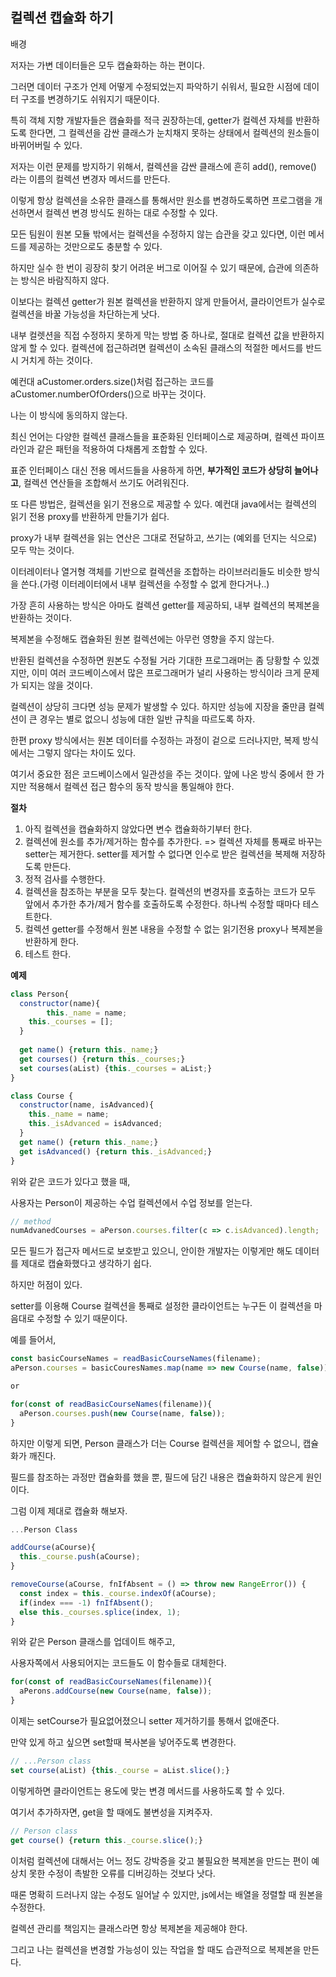 ## 컬렉션 캡슐화 하기



배경

저자는 가변 데이터들은 모두 캡슐화하는 하는 편이다.

그러면 데이터 구조가 언제 어떻게 수정되었는지 파악하기 쉬워서, 필요한 시점에 데이터 구조를 변경하기도 쉬워지기 때문이다.

특히 객체 지향 개발자들은 캠슐화를 적극 권장하는데, getter가 컬렉션 자체를 반환하도록 한다면, 그 컬렉션을 감싼 클래스가 눈치채지 못하는 상태에서 컬렉션의 원소들이 바뀌어버릴 수 있다.

저자는 이런 문제를 방지하기 위해서, 컬렉션을 감싼 클래스에 흔히 add(), remove() 라는 이름의 컬렉션 변경자 메서드를 만든다.

이렇게 항상 컬렉션을 소유한 클래스를 통해서만 원소를 변경하도록하면 프로그램을 개선하면서 컬렉션 변경 방식도 원하는 대로 수정할 수 있다.

모든 팀원이 원본 모듈 밖에서는 컬렉션을 수정하지 않는 습관을 갖고 있다면, 이런 메서드를 제공하는 것만으로도 충분할 수 있다.

하지만 실수 한 번이 굉장히 찾기 어려운 버그로 이어질 수 있기 때문에, 습관에 의존하는 방식은 바람직하지 않다.

이보다는 컬렉션 getter가 원본 컬렉션을 반환하지 않게 만들어서, 클라이언트가 실수로 컬렉션을 바꿀 가능성을 차단하는게 낫다.



내부 컬렛션을 직접 수정하지 못하게 막는 방법 중 하나로, 절대로 컬렉션 값을 반환하지 않게 할 수 있다. 컬렉션에 접근하려면 컬렉션이 소속된 클래스의 적절한 메서드를 반드시 거치게 하는 것이다.

예컨대 aCustomer.orders.size()처럼 접근하는 코드를 aCustomer.numberOfOrders()으로 바꾸는 것이다.

나는 이 방식에 동의하지 않는다.

최신 언어는 다양한 컬렉션 클래스들을 표준화된 인터페이스로 제공하며, 컬렉션 파이프라인과 같은 패턴을 적용하여 다채롭게 조합할 수 있다.

표준 인터페이스 대신 전용 메서드들을 사용하게 하면, **부가적인 코드가 상당히 늘어나고**, 컬렉션 연산들을 조합해서 쓰기도 어려워진다.



또 다른 방법은, 컬렉션을 읽기 전용으로 제공할 수 있다. 예컨대 java에서는 컬렉션의 읽기 전용 proxy를 반환하게 만들기가 쉽다.

proxy가 내부 컬렉션을 읽는 연산은 그대로 전달하고, 쓰기는 (예외를 던지는 식으로) 모두 막는 것이다.

이터레이터나 열거형 객체를 기반으로 컬렉션을 조합하는 라이브러리들도 비슷한 방식을 쓴다.(가령 이터레이터에서 내부 컬렉션을 수정할 수 없게 한다거나..)

가장 흔히 사용하는 방식은 아마도 컬렉션 getter를 제공하되, 내부 컬렉션의 복제본을 반환하는 것이다.

복제본을 수정해도 캡슐화된 원본 컬렉션에는 아무런 영향을 주지 않는다.

반환된 컬렉션을 수정하면 원본도 수정될 거라 기대한 프로그래머는 좀 당황할 수 있겠지만, 이미 여러 코드베이스에서 많은 프로그래머가 널리 사용하는 방식이라 크게 문제가 되지는 않을 것이다.

컬렉션이 상당히 크다면 성능 문제가 발생할 수 있다. 하지만 성능에 지장을 줄만큼 컬렉션이 큰 경우는 별로 없으니 성능에 대한 일반 규칙을 따르도록 하자.

한편 proxy 방식에서는 원본 데이터를 수정하는 과정이 겉으로 드러나지만, 복제 방식에서는 그렇지 않다는 차이도 있다.

여기서 중요한 점은 코드베이스에서 일관성을 주는 것이다.
앞에 나온 방식 중에서 한 가지만 적용해서 컬렉션 접근 함수의 동작 방식을 통일해야 한다.

**절차**

1. 아직 컬렉션을 캡슐화하지 않았다면 변수 캡슐화하기부터 한다.
2. 컬렉션에 원소를 추가/제거하는 함수를 추가한다.
   => 컬렉션 자체를 통째로 바꾸는 setter는 제거한다. setter를 제거할 수 없다면 인수로 받은 컬렉션을 복제해 저장하도록 만든다.
3. 정적 검사를 수행한다.
4. 컬렉션을 참조하는 부분을 모두 찾는다. 컬렉션의 변경자를 호출하는 코드가 모두 앞에서 추가한 추가/제거 함수를 호출하도록 수정한다. 하나씩 수정할 때마다 테스트한다.
5. 컬렉션 getter를 수정해서 원본 내용을 수정할 수 없는 읽기전용 proxy나 복제본을 반환하게 한다.
6. 테스트 한다.



**예제**

```js
class Person{
  constructor(name){
		this._name = name;
    this._courses = [];
  }  
  
  get name() {return this._name;}
  get courses() {return this._courses;}
  set courses(aList) {this._courses = aList;}
}

class Course {
  constructor(name, isAdvanced){
    this._name = name;
    this._isAdvanced = isAdvanced;
  }
  get name() {return this._name;}
  get isAdvanced() {return this._isAdvanced;}
}

```



위와 같은 코드가 있다고 했을 때,

사용자는 Person이 제공하는 수업 컬렉션에서 수업 정보를 얻는다.

```js
// method
numAdvanedCourses = aPerson.courses.filter(c => c.isAdvanced).length;
```

모든 필드가 접근자 메서드로 보호받고 있으니, 안이한 개발자는 이렇게만 해도 데이터를 제대로 캡슐화했다고 생각하기 쉽다.

하지만 허점이 있다.

setter를 이용해 Course 컬렉션을 통째로 설정한 클라이언트는 누구든 이 컬렉션을 마음대로 수정할 수 있기 때문이다.

예를 들어서,

```js
const basicCourseNames = readBasicCourseNames(filename);
aPerson.courses = basicCouresNames.map(name => new Course(name, false));

or

for(const of readBasicCourseNames(filename)){
  aPerson.courses.push(new Course(name, false));
}
```

하지만 이렇게 되면, Person 클래스가 더는 Course 컬렉션을 제어할 수 없으니, 캡슐화가 깨진다.

필드를 참조하는 과정만 캡슐화를 했을 뿐, 필드에 담긴 내용은 캡슐화하지 않은게 원인이다.



그럼 이제 제대로 캡슐화 해보자.

```js
...Person Class

addCourse(aCourse){
  this._course.push(aCourse);
}

removeCourse(aCourse, fnIfAbsent = () => throw new RangeError()) {
  const index = this._course.indexOf(aCourse);
  if(index === -1) fnIfAbsent();
  else this._courses.splice(index, 1);
}
```



위와 같은 Person 클래스를 업데이트 해주고,

사용자쪽에서 사용되어지는 코드들도 이 함수들로 대체한다.

```js
for(const of readBasicCourseNames(filename)){
  aPerons.addCourse(new Course(name, false));
}
```



이제는 setCourse가 필요없어졌으니 setter 제거하기를 통해서 없애준다.

만약 있게 하고 싶으면 set할때 복사본을 넣어주도록 변경한다.

```js
// ...Person class
set course(aList) {this._course = aList.slice();}
```



이렇게하면 클라이언트는 용도에 맞는 변경 메서드를 사용하도록 할 수 있다.



여기서 추가하자면, get을 할 때에도 불변성을 지켜주자.

```js
// Person class
get course() {return this._course.slice();}
```



이처럼 컬렉션에 대해서는 어느 정도 강박증을 갖고 불필요한 복제본을 만드는 편이 예상치 못한 수정이 촉발한 오류를 디버깅하는 것보다 낫다.

때론 명확히 드러나지 않는 수정도 일어날 수 있지만, js에서는 배열을 정렬할 때 원본을 수정한다.

컬렉션 관리를 책임지는 클래스라면 항상 복제본을 제공해야 한다.

그리고 나는 컬렉션을 변경할 가능성이 있는 작업을 할 때도 습관적으로 복제본을 만든다.